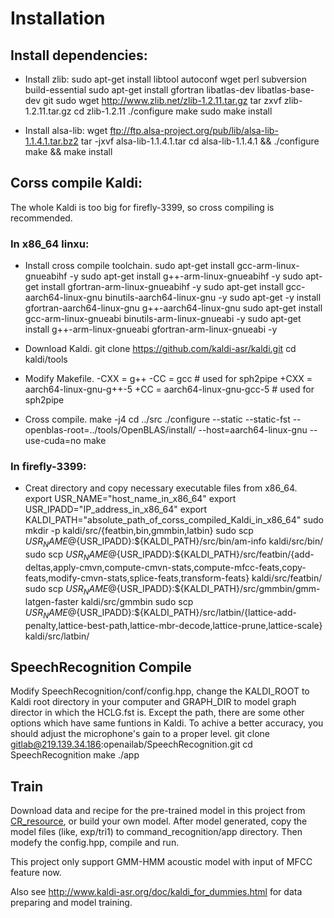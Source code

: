 # Installation

## Install dependencies:

* Install zlib:
	sudo apt-get install libtool autoconf wget perl subversion build-essential 
		sudo apt-get install gfortran libatlas-dev  libatlas-base-dev git
		sudo wget http://www.zlib.net/zlib-1.2.11.tar.gz
		tar zxvf zlib-1.2.11.tar.gz
		cd zlib-1.2.11
		./configure
		make
		sudo make install

* Install alsa-lib:
		wget ftp://ftp.alsa-project.org/pub/lib/alsa-lib-1.1.4.1.tar.bz2
		tar -jxvf alsa-lib-1.1.4.1.tar
		cd alsa-lib-1.1.4.1 && ./configure
		make && make install

## Corss compile Kaldi:
The whole Kaldi is too big for firefly-3399, so cross compiling is recommended. 
### In x86_64 linxu:
* Install cross compile toolchain.
		sudo apt-get install gcc-arm-linux-gnueabihf -y
		sudo apt-get install g++-arm-linux-gnueabihf -y
		sudo apt-get install gfortran-arm-linux-gnueabihf -y
		sudo apt-get install gcc-aarch64-linux-gnu binutils-aarch64-linux-gnu  -y
		sudo apt-get -y install gfortran-aarch64-linux-gnu g++-aarch64-linux-gnu
		sudo apt-get install gcc-arm-linux-gnueabi binutils-arm-linux-gnueabi -y
		sudo apt-get install g++-arm-linux-gnueabi gfortran-arm-linux-gnueabi -y

* Download Kaldi.
		git clone https://github.com/kaldi-asr/kaldi.git
		cd kaldi/tools

* Modify Makefile.
		-CXX = g++
		-CC = gcc         # used for sph2pipe
		+CXX = aarch64-linux-gnu-g++-5
		+CC = aarch64-linux-gnu-gcc-5          # used for sph2pipe

* Cross compile.
		make -j4
		cd ../src
		./configure --static --static-fst --openblas-root=../tools/OpenBLAS/install/ --host=aarch64-linux-gnu --use-cuda=no
		make

### In firefly-3399:
* Creat directory and copy necessary executable files from x86_64.
		export USR_NAME="host_name_in_x86_64"
		export USR_IPADD="IP_address_in_x86_64"
		export KALDI_PATH="absolute_path_of_corss_compiled_Kaldi_in_x86_64"
		sudo mkdir -p kaldi/src/{featbin,bin,gmmbin,latbin}
		sudo scp ${USR_NAME}@${USR_IPADD}:${KALDI_PATH}/src/bin/am-info kaldi/src/bin/
		sudo scp ${USR_NAME}@${USR_IPADD}:${KALDI_PATH}/src/featbin/{add-deltas,apply-cmvn,compute-cmvn-stats,compute-mfcc-feats,copy-feats,modify-cmvn-stats,splice-feats,transform-feats} kaldi/src/featbin/
		sudo scp ${USR_NAME}@${USR_IPADD}:${KALDI_PATH}/src/gmmbin/gmm-latgen-faster kaldi/src/gmmbin
		sudo scp ${USR_NAME}@${USR_IPADD}:${KALDI_PATH}/src/latbin/{lattice-add-penalty,lattice-best-path,lattice-mbr-decode,lattice-prune,lattice-scale} kaldi/src/latbin/

## SpeechRecognition Compile
Modify SpeechRecognition/conf/config.hpp, change the KALDI_ROOT to Kaldi root directory in your computer and GRAPH_DIR to model graph director in which the HCLG.fst is. Except the path, there are some other options which have same funtions in Kaldi. To achive a better accuracy, you should adjust the microphone's gain to a proper level.
		git clone gitlab@219.139.34.186:openailab/SpeechRecognition.git
		cd SpeechRecognition
		make
		./app

## Train
Download data and recipe for the pre-trained model in this project from [CR_resource](ftp://ftp.openailab.net/CR_resource/), or build your own model. After model generated, copy the model files (like, exp/tri1) to command_recognition/app directory. Then modefy the config.hpp, compile and run.

This project only support GMM-HMM acoustic model with input of MFCC feature now. 

Also see http://www.kaldi-asr.org/doc/kaldi_for_dummies.html for data preparing and model training.
